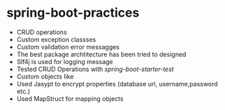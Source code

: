# spring-boot-practices
- CRUD operations
- Custom exception classses
- Custom validation error messagges
- The best package archtitecture has been tried to designed
- Slf4j is used for logging message
- Tested CRUD Operations with *spring-boot-starter-test*
- Custom objects like
- Used Jasypt to encrypt properties (database url, username,password etc.)
- Used MapStruct for mapping objects


